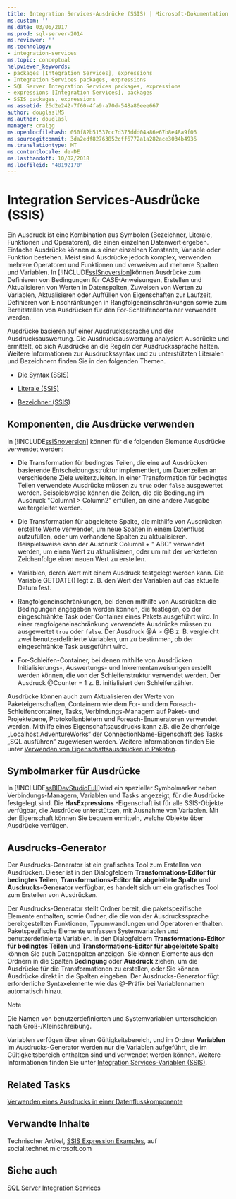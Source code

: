 ```yaml
---
title: Integration Services-Ausdrücke (SSIS) | Microsoft-Dokumentation
ms.custom: ''
ms.date: 03/06/2017
ms.prod: sql-server-2014
ms.reviewer: ''
ms.technology:
- integration-services
ms.topic: conceptual
helpviewer_keywords:
- packages [Integration Services], expressions
- Integration Services packages, expressions
- SQL Server Integration Services packages, expressions
- expressions [Integration Services], packages
- SSIS packages, expressions
ms.assetid: 26d2e242-7f60-4fa9-a70d-548a80eee667
author: douglaslMS
ms.author: douglasl
manager: craigg
ms.openlocfilehash: 050f82b51537cc7d375ddd04a86e67b8e48a9f06
ms.sourcegitcommit: 3da2edf82763852cff6772a1a282ace3034b4936
ms.translationtype: MT
ms.contentlocale: de-DE
ms.lasthandoff: 10/02/2018
ms.locfileid: "48192170"
---
```

# <a name="integration-services-ssis-expressions"></a>Integration Services-Ausdrücke (SSIS)
  Ein Ausdruck ist eine Kombination aus Symbolen (Bezeichner, Literale, Funktionen und Operatoren), die einen einzelnen Datenwert ergeben. Einfache Ausdrücke können aus einer einzelnen Konstante, Variable oder Funktion bestehen. Meist sind Ausdrücke jedoch komplex, verwenden mehrere Operatoren und Funktionen und verweisen auf mehrere Spalten und Variablen. In [!INCLUDE[ssISnoversion](../../includes/ssisnoversion-md.md)]können Ausdrücke zum Definieren von Bedingungen für CASE-Anweisungen, Erstellen und Aktualisieren von Werten in Datenspalten, Zuweisen von Werten zu Variablen, Aktualisieren oder Auffüllen von Eigenschaften zur Laufzeit, Definieren von Einschränkungen in Rangfolgeneinschränkungen sowie zum Bereitstellen von Ausdrücken für den For-Schleifencontainer verwendet werden.  
  
 Ausdrücke basieren auf einer Ausdruckssprache und der Ausdrucksauswertung. Die Ausdrucksauswertung analysiert Ausdrücke und ermittelt, ob sich Ausdrücke an die Regeln der Ausdruckssprache halten. Weitere Informationen zur Ausdruckssyntax und zu unterstützten Literalen und Bezeichnern finden Sie in den folgenden Themen.  
  
-   [Die Syntax &#40;SSIS&#41;](syntax-ssis.md)  
  
-   [Literale &#40;SSIS&#41;](numeric-string-and-boolean-literals.md)  
  
-   [Bezeichner &#40;SSIS&#41;](identifiers-ssis.md)  
  
## <a name="components-that-use-expressions"></a>Komponenten, die Ausdrücke verwenden  
 In [!INCLUDE[ssISnoversion](../../includes/ssisnoversion-md.md)] können für die folgenden Elemente Ausdrücke verwendet werden:  
  
-   Die Transformation für bedingtes Teilen, die eine auf Ausdrücken basierende Entscheidungsstruktur implementiert, um Datenzeilen an verschiedene Ziele weiterzuleiten. In einer Transformation für bedingtes Teilen verwendete Ausdrücke müssen zu `true` oder `false` ausgewertet werden. Beispielsweise können die Zeilen, die die Bedingung im Ausdruck "Column1 > Column2" erfüllen, an eine andere Ausgabe weitergeleitet werden.  
  
-   Die Transformation für abgeleitete Spalte, die mithilfe von Ausdrücken erstellte Werte verwendet, um neue Spalten in einem Datenfluss aufzufüllen, oder um vorhandene Spalten zu aktualisieren. Beispielsweise kann der Ausdruck Column1 + " ABC" verwendet werden, um einen Wert zu aktualisieren, oder um mit der verketteten Zeichenfolge einen neuen Wert zu erstellen.  
  
-   Variablen, deren Wert mit einem Ausdruck festgelegt werden kann. Die Variable GETDATE() legt z. B. den Wert der Variablen auf das aktuelle Datum fest.  
  
-   Rangfolgeneinschränkungen, bei denen mithilfe von Ausdrücken die Bedingungen angegeben werden können, die festlegen, ob der eingeschränkte Task oder Container eines Pakets ausgeführt wird. In einer rangfolgeneinschränkung verwendete Ausdrücke müssen zu ausgewertet `true` oder `false`. Der Ausdruck \@A > \@B z. B. vergleicht zwei benutzerdefinierte Variablen, um zu bestimmen, ob der eingeschränkte Task ausgeführt wird.  
  
-   For-Schleifen-Container, bei denen mithilfe von Ausdrücken Initialisierungs-, Auswertungs- und Inkrementanweisungen erstellt werden können, die von der Schleifenstruktur verwendet werden. Der Ausdruck \@Counter = 1 z. B. initialisiert den Schleifenzähler.  
  
 Ausdrücke können auch zum Aktualisieren der Werte von Paketeigenschaften, Containern wie dem For- und dem Foreach-Schleifencontainer, Tasks, Verbindungs-Managern auf Paket- und Projektebene, Protokollanbietern und Foreach-Enumeratoren verwendet werden. Mithilfe eines Eigenschaftsausdrucks kann z.B. die Zeichenfolge „Localhost.AdventureWorks“ der ConnectionName-Eigenschaft des Tasks „SQL ausführen“ zugewiesen werden. Weitere Informationen finden Sie unter [Verwenden von Eigenschaftsausdrücken in Paketen](use-property-expressions-in-packages.md).  
  
## <a name="icon-markers-for-expressions"></a>Symbolmarker für Ausdrücke  
 In [!INCLUDE[ssBIDevStudioFull](../../includes/ssbidevstudiofull-md.md)]wird ein spezieller Symbolmarker neben Verbindungs-Managern, Variablen und Tasks angezeigt, für die Ausdrücke festgelegt sind. Die **HasExpressions** -Eigenschaft ist für alle SSIS-Objekte verfügbar, die Ausdrücke unterstützen, mit Ausnahme von Variablen. Mit der Eigenschaft können Sie bequem ermitteln, welche Objekte über Ausdrücke verfügen.  
  
## <a name="expression-builder"></a>Ausdrucks-Generator  
 Der Ausdrucks-Generator ist ein grafisches Tool zum Erstellen von Ausdrücken. Dieser ist in den Dialogfeldern **Transformations-Editor für bedingtes Teilen**, **Transformations-Editor für abgeleitete Spalte** und **Ausdrucks-Generator** verfügbar, es handelt sich um ein grafisches Tool zum Erstellen von Ausdrücken.  
  
 Der Ausdrucks-Generator stellt Ordner bereit, die paketspezifische Elemente enthalten, sowie Ordner, die die von der Ausdruckssprache bereitgestellten Funktionen, Typumwandlungen und Operatoren enthalten. Paketspezifische Elemente umfassen Systemvariablen und benutzerdefinierte Variablen. In den Dialogfeldern **Transformations-Editor für bedingtes Teilen** und **Transformations-Editor für abgeleitete Spalte** können Sie auch Datenspalten anzeigen. Sie können Elemente aus den Ordnern in die Spalten **Bedingung** oder **Ausdruck** ziehen, um die Ausdrücke für die Transformationen zu erstellen, oder Sie können Ausdrücke direkt in die Spalten eingeben. Der Ausdrucks-Generator fügt erforderliche Syntaxelemente wie das \@-Präfix bei Variablennamen automatisch hinzu.  
  
> [!NOTE]  
>  Die Namen von benutzerdefinierten und Systemvariablen unterscheiden nach Groß-/Kleinschreibung.  
  
 Variablen verfügen über einen Gültigkeitsbereich, und im Ordner **Variablen** im Ausdrucks-Generator werden nur die Variablen aufgeführt, die im Gültigkeitsbereich enthalten sind und verwendet werden können. Weitere Informationen finden Sie unter [Integration Services-Variablen &#40;SSIS&#41;](../integration-services-ssis-variables.md).  
  
## <a name="related-tasks"></a>Related Tasks  
 [Verwenden eines Ausdrucks in einer Datenflusskomponente](../use-an-expression-in-a-data-flow-component.md)  
  
## <a name="related-content"></a>Verwandte Inhalte  
 Technischer Artikel, [SSIS Expression Examples](http://go.microsoft.com/fwlink/?LinkId=220761), auf social.technet.microsoft.com  
  
## <a name="see-also"></a>Siehe auch  
 [SQL Server Integration Services](../sql-server-integration-services.md)  
  
  
